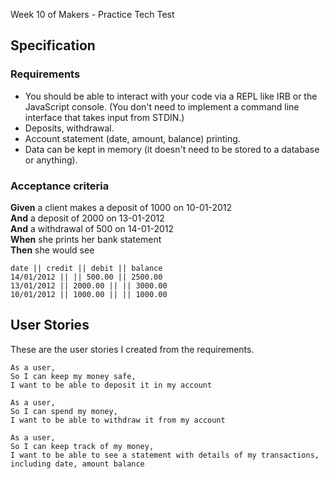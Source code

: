 
Week 10 of Makers - Practice Tech Test

## Specification

### Requirements

* You should be able to interact with your code via a REPL like IRB or the JavaScript console.  (You don't need to implement a command line interface that takes input from STDIN.)
* Deposits, withdrawal.
* Account statement (date, amount, balance) printing.
* Data can be kept in memory (it doesn't need to be stored to a database or anything).

### Acceptance criteria

**Given** a client makes a deposit of 1000 on 10-01-2012  
**And** a deposit of 2000 on 13-01-2012  
**And** a withdrawal of 500 on 14-01-2012  
**When** she prints her bank statement  
**Then** she would see

```
date || credit || debit || balance
14/01/2012 || || 500.00 || 2500.00
13/01/2012 || 2000.00 || || 3000.00
10/01/2012 || 1000.00 || || 1000.00
```


## User Stories

These are the user stories I created from the requirements.

```
As a user,
So I can keep my money safe,
I want to be able to deposit it in my account
```

```
As a user,
So I can spend my money,
I want to be able to withdraw it from my account
```

```
As a user,
So I can keep track of my money,
I want to be able to see a statement with details of my transactions, including date, amount balance
```
